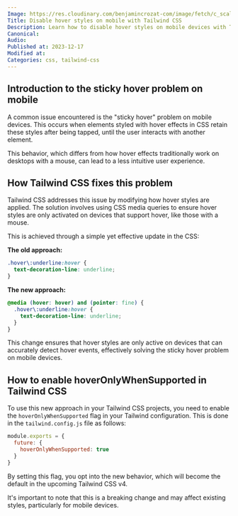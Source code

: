 ```yaml
---
Image: https://res.cloudinary.com/benjamincrozat-com/image/fetch/c_scale,f_webp,q_auto,w_1200/https://github.com/benjamincrozat/content/assets/3613731/5da17645-04a7-499a-bce2-d4d93677f43e
Title: Disable hover styles on mobile with Tailwind CSS
Description: Learn how to disable hover styles on mobile devices with Tailwind CSS.
Canonical: 
Audio:
Published at: 2023-12-17
Modified at: 
Categories: css, tailwind-css
---
```


## Introduction to the sticky hover problem on mobile

A common issue encountered is the "sticky hover" problem on mobile devices. This occurs when elements styled with hover effects in CSS retain these styles after being tapped, until the user interacts with another element.

This behavior, which differs from how hover effects traditionally work on desktops with a mouse, can lead to a less intuitive user experience.

## How Tailwind CSS fixes this problem

Tailwind CSS addresses this issue by modifying how hover styles are applied. The solution involves using CSS media queries to ensure hover styles are only activated on devices that support hover, like those with a mouse. 

This is achieved through a simple yet effective update in the CSS:

**The old approach:**

```css
.hover\:underline:hover {
  text-decoration-line: underline;
}
```

**The new approach:**

```css
@media (hover: hover) and (pointer: fine) {
  .hover\:underline:hover {
    text-decoration-line: underline;
  }
}
```

This change ensures that hover styles are only active on devices that can accurately detect hover events, effectively solving the sticky hover problem on mobile devices.

## How to enable hoverOnlyWhenSupported in Tailwind CSS

To use this new approach in your Tailwind CSS projects, you need to enable the `hoverOnlyWhenSupported` flag in your Tailwind configuration. This is done in the `tailwind.config.js` file as follows:

```javascript
module.exports = {
  future: {
    hoverOnlyWhenSupported: true
  }
}
```

By setting this flag, you opt into the new behavior, which will become the default in the upcoming Tailwind CSS v4.

It's important to note that this is a breaking change and may affect existing styles, particularly for mobile devices.
